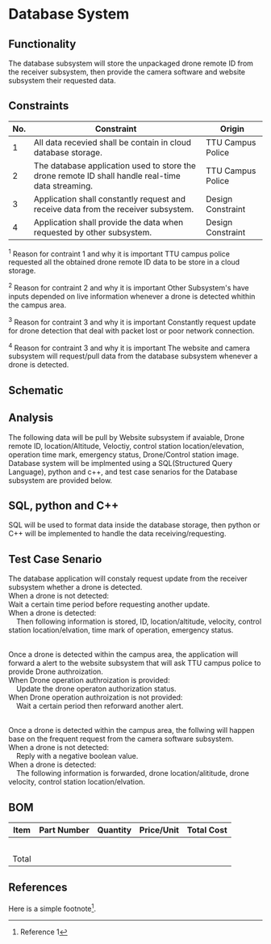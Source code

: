 # Database System
## Functionality
The database subsystem will store the unpackaged drone remote ID from the receiver subsystem, then provide the camera software and website subsystem their requested data.

## Constraints
| No.| Constraint | Origin |
| -- | --------- |--------|
|  1 | All data recevied shall be contain in cloud database storage. | TTU Campus Police |
|  2 | The database application used to store the drone remote ID shall handle real-time data streaming. | TTU Campus Police |    
|  3 | Application shall constantly request and receive data from the receiver subsystem. | Design Constraint |
|  4 | Application shall provide the data when requested by other subsystem. | Design Constraint |

<sup>1</sup> Reason for contraint 1 and why it is important
TTU campus police requested all the obtained drone remote ID data to be store in a cloud storage.

<sup>2</sup> Reason for contraint 2 and why it is important
Other Subsystem's have inputs depended on live information whenever a drone is detected whithin the campus area.

<sup>3</sup> Reason for contraint 3 and why it is important
Constantly request update for drone detection that deal with packet lost or poor network connection.

<sup>4</sup> Reason for contraint 3 and why it is important
The website and camera subsystem will request/pull data from the database subsystem whenever a drone is detected.

## Schematic

## Analysis
The following data will be pull by Website subsystem if avaiable, Drone remote ID, location/Altitude, Veloctiy, control station location/elevation, operation time mark, emergency status, Drone/Control station image. Database system will be implmented using a SQL(Structured Query Language), python and c++, and test case senarios for the Database subsystem are provided below.

## SQL, python and C++
SQL will be used to format data inside the database storage, then python or C++ will be implemented to handle the data receiving/requesting.

## Test Case Senario
<td>
<p>The database application will constaly request update from the receiver subsystem whether a drone is detected.<br />  
When a drone is not detected:<br />  
    Wait a certain time period before requesting another update.<br /> 
When a drone is detected:<br /> 
    &nbsp;&nbsp;&nbsp;&nbsp;Then following information is stored, ID, location/altitude, velocity, control station location/elvation, time mark of operation, emergency status.<br /><br />
</td>

<td>
<p>Once a drone is detected within the campus area, the application will forward a alert to the website subsystem that will ask TTU campus police to provide Drone authroization.<br />
When Drone operation authroization is provided:<br /> 
    &nbsp;&nbsp;&nbsp;&nbsp;Update the drone operaton authorization status.<br /> 
When Drone operation authroization is not provided:<br /> 
    &nbsp;&nbsp;&nbsp;&nbsp;Wait a certain period then reforward another alert.<br /><br />
</td>

<td>
<p>Once a drone is detected within the campus area, the follwing will happen base on the frequent request from the camera software subsystem.<br />
When a drone is not detected:<br /> 
    &nbsp;&nbsp;&nbsp;&nbsp;Reply with a negative boolean value.<br /> 
When a drone is detected:<br /> 
    &nbsp;&nbsp;&nbsp;&nbsp;The following information is forwarded, drone location/alititude, drone velocity, control station location/elvation.<br />
</td>

## BOM
| Item     | Part Number | Quantity | Price/Unit     | Total Cost |
| -------- | ------------| -------- |----------------|------------|
|          |             |          |                |            |
|          |             |          |                |            |
|          |             |          |                |            |
|          |             |          |                |            |
|          |             |          |                |            |
|Total     |             |          |                |            |

## References
<!-- This is how to do footnotes for the references: --> 
Here is a simple footnote[^1].
[^1]: Reference 1
[^2]: Reference 2 
[^3]: Reference 3
<!--etc.-->
